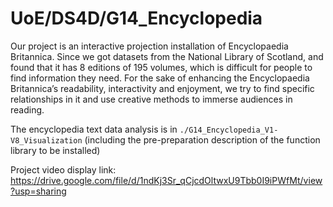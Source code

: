 # UoE/DS4D/G14_Encyclopedia
Our project is an interactive projection installation of Encyclopaedia Britannica. Since we got datasets from the National Library of Scotland, and found that it has 8 editions of 195 volumes, which is difficult for people to find information they need. For the sake of enhancing the Encyclopaedia Britannica’s readability, interactivity and enjoyment, we try to find specific relationships in it and use creative methods to immerse audiences in reading.

The encyclopedia text data analysis is in `./G14_Encyclopedia_V1-V8_Visualization` (including the pre-preparation description of the function library to be installed)

Project video display link: 
https://drive.google.com/file/d/1ndKj3Sr_qCjcdOltwxU9Tbb0I9iPWfMt/view?usp=sharing
